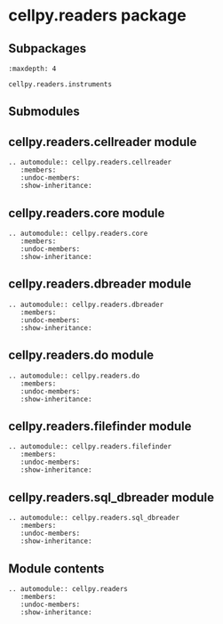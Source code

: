 # cellpy.readers package

## Subpackages

```{toctree}
:maxdepth: 4

cellpy.readers.instruments
```

## Submodules

## cellpy.readers.cellreader module

```{eval-rst}
.. automodule:: cellpy.readers.cellreader
   :members:
   :undoc-members:
   :show-inheritance:
```

## cellpy.readers.core module

```{eval-rst}
.. automodule:: cellpy.readers.core
   :members:
   :undoc-members:
   :show-inheritance:
```

## cellpy.readers.dbreader module

```{eval-rst}
.. automodule:: cellpy.readers.dbreader
   :members:
   :undoc-members:
   :show-inheritance:
```

## cellpy.readers.do module

```{eval-rst}
.. automodule:: cellpy.readers.do
   :members:
   :undoc-members:
   :show-inheritance:
```

## cellpy.readers.filefinder module

```{eval-rst}
.. automodule:: cellpy.readers.filefinder
   :members:
   :undoc-members:
   :show-inheritance:
```

## cellpy.readers.sql_dbreader module

```{eval-rst}
.. automodule:: cellpy.readers.sql_dbreader
   :members:
   :undoc-members:
   :show-inheritance:
```

## Module contents

```{eval-rst}
.. automodule:: cellpy.readers
   :members:
   :undoc-members:
   :show-inheritance:
```

